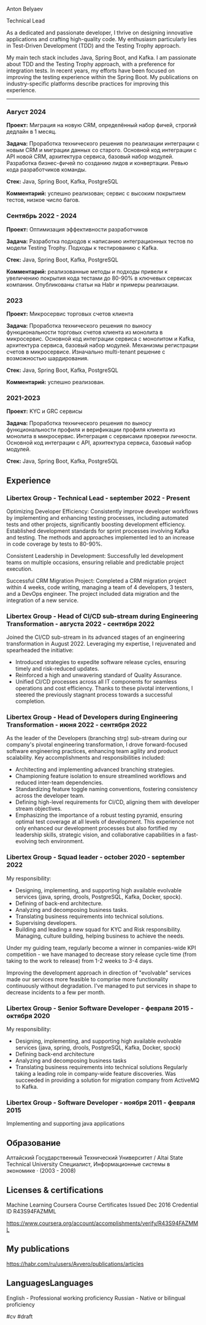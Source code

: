 Anton Belyaev

Technical Lead

As a dedicated and passionate developer, I thrive on designing innovative applications and crafting high-quality code. My enthusiasm particularly lies in Test-Driven Development (TDD) and the Testing Trophy approach.

My main tech stack includes Java, Spring Boot, and Kafka. I am passionate about TDD and the Testing Trophy approach, with a preference for integration tests. In recent years, my efforts have been focused on improving the testing experience within the Spring Boot. My publications on industry-specific platforms describe practices for improving this experience.

-----

### Август 2024

**Проект:** Миграция на новую CRM, определённый набор фичей, строгий дедлайн в 1 месяц.

**Задача:** Проработка технического решения по реализации интеграции с новым CRM и миграции данных со старого. Основной код интеграции с API новой CRM, архитектура сервиса, базовый набор модулей. Разработка бизнес-фичей по созданию лидов и конвертации. Ревью кода разработчиков команды.

**Стек:** Java, Spring Boot, Kafka, PostgreSQL

**Комментарий:** успешно реализован; сервис с высоким покрытием тестов, низкое число багов.

### Сентябрь 2022 - 2024

**Проект:** Оптимизация эффективности разработчиков

**Задача:** Разработка подходов к написанию интеграционных тестов по модели Testing Trophy. Подходы к тестированию с Kafka.

**Стек:** Java, Spring Boot, Kafka, PostgreSQL

**Комментарий:** реализованные методы и подходы привели к увеличению покрытия кода тестами до 80-90% в ключевых сервисах компании. Опубликованы статьи на Habr и примеры реализации.

### 2023

**Проект:** Микросервис торговых счетов клиента

**Задача:** Проработка технического решения по выносу функциональности торговых счетов клиента из монолита в микросервис. Основной код интеграции сервиса с монолитом и Kafka, архитектура сервиса, базовый набор модулей. Механизмы регистрации счетов в микросервисе. Изначально multi-tenant решение с возможностью шардирования.

**Стек:** Java, Spring Boot, Kafka, PostgreSQL

**Комментарий:** успешно реализован.

### 2021-2023

**Проект:** KYC и GRC сервисы

**Задача:** Проработка технического решения по выносу функциональности профиля и верификации профиля клиента из монолита в микросервис. Интеграция с сервисами проверки личности. Основной код интеграции с API, архитектура сервиса, базовый набор модулей.

**Стек:** Java, Spring Boot, Kafka, PostgreSQL


## Experience

### Libertex Group - Technical Lead - september 2022 - Present

Optimizing Developer Efficiency: Consistently improve developer workflows by implementing and enhancing testing processes, including automated tests and other projects, significantly boosting development efficiency. Established development standards for sprint processes involving Kafka and testing. The methods and approaches implemented led to an increase in code coverage by tests to 80-90%.

Consistent Leadership in Development: Successfully led development teams on multiple occasions, ensuring reliable and predictable project execution.

Successful CRM Migration Project: Completed a CRM migration project within 4 weeks, code writing, managing a team of 4 developers, 3 testers, and a DevOps engineer. The project included data migration and the integration of a new service.

### Libertex Group - Head of CI/CD sub-stream during Engineering Transformation - августа 2022 - сентября 2022
Joined the CI/CD sub-stream in its advanced stages of an engineering transformation in August 2022. Leveraging my expertise, I rejuvenated and spearheaded the initiative:
- Introduced strategies to expedite software release cycles, ensuring timely and risk-reduced updates.
- Reinforced a high and unwavering standard of Quality Assurance.
- Unified CI/CD processes across all IT components for seamless operations and cost efficiency.
Thanks to these pivotal interventions, I steered the previously stagnant process towards a successful completion.

### Libertex Group - Head of Developers during Engineering Transformation - июня 2022 - сентября 2022
As the leader of the Developers (branching strg) sub-stream during our company's pivotal engineering transformation, I drove forward-focused software engineering practices, enhancing team agility and product scalability.
Key accomplishments and responsibilities included:
- Architecting and implementing advanced branching strategies.
- Championing feature isolation to ensure streamlined workflows and reduced inter-team dependencies.
- Standardizing feature toggle naming conventions, fostering consistency across the developer team.
- Defining high-level requirements for CI/CD, aligning them with developer stream objectives.
- Emphasizing the importance of a robust testing pyramid, ensuring optimal test coverage at all levels of development.
This experience not only enhanced our development processes but also fortified my leadership skills, strategic vision, and collaborative capabilities in a fast-evolving tech environment.

### Libertex Group - Squad leader - october 2020 - september 2022

My responsibility:
- Designing, implementing, and supporting high available evolvable services (java, spring, drools, PostgreSQL, Kafka, Docker, spock).
- Defining of back-end architecture.
- Analyzing and decomposing business tasks.
- Translating business requirements into technical solutions.
- Supervising developers.
- Building and leading a new squad for KYC and Risk responsibility. Managing, culture building, helping business to achieve the needs.

Under my guiding team, regularly become a winner in companies-wide KPI competition - we have managed to decrease story release cycle time (from taking to the work to release) from 1-2 weeks to 3-4 days.

Improving the development approach in direction of "evolvable" services made our services more feasible to comprise more functionality continuously without degradation. I've managed to put services in shape to decrease incidents to a few per month.

### Libertex Group - Senior Software Developer - февраля 2015 - октября 2020

My responsibility:
- Designing, implementing, and supporting high available evolvable services (java, spring, drools, PostgreSQL, Kafka, Docker, spock)
- Defining back-end architecture
- Analyzing and decomposing business tasks
- Translating business requirements into technical solutions
Regularly taking a leading role in company-wide feature discoveries. Was succeeded in providing a solution for migration company from ActiveMQ to Kafka.

### Libertex Group - Software Developer - ноября 2011 - февраля 2015

Implementing and supporting java applications

## Образование
Алтайский Государственный Технический Университет / Altai State Technical University
Специалист, Информационные системы в экономике · (2003 - 2008)

## Licenses & certifications

Machine Learning
Coursera Course Certificates
Issued Dec 2016
Credential ID R43S94FAZMML

https://www.coursera.org/account/accomplishments/verify/R43S94FAZMML

## My publications

https://habr.com/ru/users/Avvero/publications/articles

## LanguagesLanguages

English - Professional working proficiency
Russian - Native or bilingual proficiency

#cv #draft